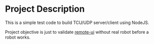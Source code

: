 # Project Description

This is a simple test code to build TCU/UDP server/client using NodeJS.

Project objective is just to validate [remote-ui](https://github.com/cobject/remote-ui) without real robot before a robot works.
